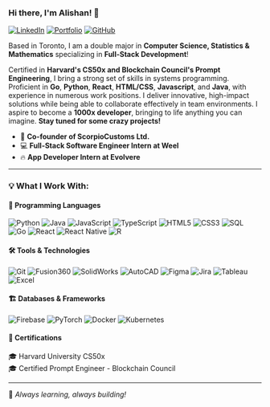 ### Hi there, I'm Alishan! 👋

[![LinkedIn](https://img.shields.io/badge/-LinkedIn-0077B5?style=flat-square&logo=linkedin&logoColor=white)](https://www.linkedin.com/in/alishan-naqvi/)
[![Portfolio](https://img.shields.io/badge/-Portfolio-000?style=flat-square&logo=react&logoColor=white)](https://alishanslab.netlify.app/)
[![GitHub](https://img.shields.io/badge/-GitHub-181717?style=flat-square&logo=github&logoColor=white)](https://github.com/AlishanNaqvi)

Based in Toronto, I am a double major in **Computer Science, Statistics & Mathematics** specializing in **Full-Stack Development**!

‬Certified in **Harvard's CS50x and Blockchain Council's Prompt Engineering**, I bring a strong set of skills in‬‭ systems‬‭ programming‬‭. Proficient in‬‭ **Go**, **Python‬‭**, **React**‬, **HTML/CSS**,‬‭ **Javascript**, and **Java‬‭**, with experience in numerous‬‭ work‬‭ positions. I deliver innovative, high-impact solutions while being able to collaborate effectively in team environments. ‬I aspire to become a **1000x developer**, bringing to life anything you can imagine. **Stay tuned for some crazy projects!**

- 🚀 **Co-founder of ScorpioCustoms Ltd.**
- 💻 **Full-Stack Software Engineer Intern at Weel**
- 🔥 **App Developer Intern at Evolvere**

---
### 💡 What I Work With:

#### 📜 Programming Languages
![Python](https://img.shields.io/badge/-Python-3776AB?style=flat-square&logo=python&logoColor=white)
![Java](https://img.shields.io/badge/-Java-007396?style=flat-square&logo=java&logoColor=white)
![JavaScript](https://img.shields.io/badge/-JavaScript-F7DF1E?style=flat-square&logo=javascript&logoColor=black)
![TypeScript](https://img.shields.io/badge/-TypeScript-3178C6?style=flat-square&logo=typescript&logoColor=white)
![HTML5](https://img.shields.io/badge/-HTML5-E34F26?style=flat-square&logo=html5&logoColor=white)
![CSS3](https://img.shields.io/badge/-CSS3-1572B6?style=flat-square&logo=css3&logoColor=white)
![SQL](https://img.shields.io/badge/-SQL-4479A1?style=flat-square&logo=postgresql&logoColor=white)
![Go](https://img.shields.io/badge/-Go-00ADD8?style=flat-square&logo=go&logoColor=white)
![React](https://img.shields.io/badge/-React-61DAFB?style=flat-square&logo=react&logoColor=white)
![React Native](https://img.shields.io/badge/-React%20Native-61DAFB?style=flat-square&logo=react&logoColor=white)
![R](https://img.shields.io/badge/-R-276DC3?style=flat-square&logo=r&logoColor=white)

#### 🛠 Tools & Technologies
![Git](https://img.shields.io/badge/-Git-F05032?style=flat-square&logo=git&logoColor=white)
![Fusion360](https://img.shields.io/badge/-Fusion360-FF6600?style=flat-square&logo=autodesk&logoColor=white)
![SolidWorks](https://img.shields.io/badge/-SolidWorks-E2231A?style=flat-square&logo=dassaultsystemes&logoColor=white)
![AutoCAD](https://img.shields.io/badge/-AutoCAD-AA0000?style=flat-square&logo=autodesk&logoColor=white)
![Figma](https://img.shields.io/badge/-Figma-F24E1E?style=flat-square&logo=figma&logoColor=white)
![Jira](https://img.shields.io/badge/-Jira-0052CC?style=flat-square&logo=jira&logoColor=white)
![Tableau](https://img.shields.io/badge/-Tableau-E97627?style=flat-square&logo=tableau&logoColor=white)
![Excel](https://img.shields.io/badge/-Excel-217346?style=flat-square&logo=microsoft-excel&logoColor=white)

#### 🏗️ Databases & Frameworks
![Firebase](https://img.shields.io/badge/-Firebase-FFCA28?style=flat-square&logo=firebase&logoColor=white)
![PyTorch](https://img.shields.io/badge/-PyTorch-EE4C2C?style=flat-square&logo=pytorch&logoColor=white)
![Docker](https://img.shields.io/badge/-Docker-2496ED?style=flat-square&logo=docker&logoColor=white)
![Kubernetes](https://img.shields.io/badge/-Kubernetes-326CE5?style=flat-square&logo=kubernetes&logoColor=white)

#### 📜 Certifications
🎓 Harvard University CS50x  
🎓 Certified Prompt Engineer - Blockchain Council  

---
🚀 *Always learning, always building!*
